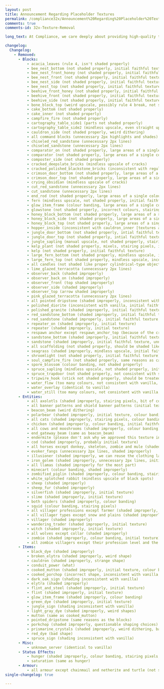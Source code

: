 ```yaml
---
layout: post
title: Announcement Regarding Placeholder Textures
permalink: /compliance32x/Announcement%20Regarding%20Placeholder%20Textures
comments: true
comments-id: 32x-Texture-Removal

long_text: At Compliance, we care deeply about providing high-quality textures for Minecraft via our resource pack. Because of this, we have built a complicated voting system and strongly curated submission process to ensure that all textures added to Compliance are up to our standards. But none of this was without its flaws, and everything had to undergo a long period of iteration and feedback to reach the state where it is now.<br>Compliance started out as a temporary project, intended to replace Faithful as soon as possible. All textures in the first alpha were compiled with this in mind – some had already been made specifically for Compliance by our contributors, but the vast majority was picked up and retrieved from Faithful's only-textures channel, from artists that have joined the Compliance team since. These textures were given little to no art direction – not that it was clear what Compliance was supposed to look like back then in the first place. Most of the textures were hastily labelled as "placeholders" (even though nobody knew for sure which exact ones that included) and have lingered in the resource pack since, even after Compliance's art direction was formulated more clearly and after it became clear that it's not going to replace Faithful any time soon.<br>At the time of this announcement being posted, we will have released the rewritten Texture Guidelines for Compliance 32x. They took over a month to complete, span 22 pages and went through large amounts of edits and improvements before being finalised. This is why we have decided to enforce them retroactively, meaning that they apply to ALL textures, not just the ones added after the guidelines were published.<br>That leaves us with a whole bunch of textures that no longer comply with our texture guidelines. To increase awareness and hopefully boost artist productivity, we see it as fit to entirely remove these textures from all future versions of the pack, instead of just having them in some obscure list that nobody knows about.<br>You might say that this change is very radical. And you would be right. But we, as a team, have agreed unanimously that this measure is vital for Compliance's continued existence and quality. Yes, we know this is going to set the pack's progress back a lot, and we really can't do anything about that. But we believe in our contributors and artists, and trust that they will be motivated to fill all the gaps back in again. After all, there's no rush. We'll get there in the end!<br><br>NOTE FOR ARTISTS&#58; A lot of the removed textures are breaking the guidelines just barely, and can be simply be edited so they can be included in Compliance again. We recommend checking if editing is possible first, before starting any work.<br><br>If you are interested in the specific textures that we have decided are no longer fit for Compliance, as well as reasons why they're not, please read below.

changelog:
  Changelog:
    - Removed:
      - Blocks:
          - acacia_leaves (rule 4, isn't shaded properly)
          - bee_nest_bottom (not shaded properly, initial faithful texture)
          - bee_nest_front_honey (not shaded properly, initial faithful texture)
          - bee_nest_front (not shaded properly, initial faithful texture)
          - bee_nest_side (not shaded properly, initial faithful texture)
          - bee_nest_top (not shaded properly, initial faithful texture)
          - beehive_front_honey (not shaded properly, initial faithful texture)
          - beehive_front (not shaded properly, initial faithful texture, inconsistent with beehive_front_honey as per rule 10)
          - beehive_side (not shaded properly, initial faithful texture)
          - bone_block_top (weird upscale, possibly rule 4 break, not shaded properly)
          - cake_bottom (not shaded properly)
          - cake_inner (not shaded properly)
          - campfire_fire (not shaded properly)
          - cartography_table_side1 (parts not shaded properly)
          - cartography_table_side2 (mindless upscale, even straight up wrong in places)
          - cauldron_side (not shaded properly, weird dithering)
          - all command blocks (unnecessary 2px highlights and shades)
          - chiseled_red_sandstone (unnecessary 2px lines)
          - chiseled_sandstone (unnecessary 2px lines)
          - comparator_on (not shaded properly, large areas of a single colour)
          - comparator (not shaded properly, large areas of a single colour)
          - composter_side (not shaded properly)
          - cracked_deepslate_bricks (mindless upscale of cracks)
          - cracked_polished_blackstone_bricks (inconsistent with regular polished blackstone bricks, rule 10)
          - crimson_door_bottom (not shaded properly, large areas of a single colour)
          - crimson_door_top (not shaded properly, large areas of a single colour)
          - crying_obsidian (mindless upscale of cracks)
          - cut_red_sandstone (unnecessary 2px lines)
          - cut_sandstone (unnecessary 2px lines)
          - end_rod (not shaded properly, large areas of a single colour, mixels)
          - fern (mindless upscale, not shaded properly, initial faithful texture, inaccurate to vanilla in places)
          - glow_item_frame (colour banding, large areas of a single colour, not shaded properly)
          - glowstone (not shaded properly, incorrect colours, stairing pixels, initial faithful texture)
          - honey_block_bottom (not shaded properly, large areas of a single colour, initial faithful texture)
          - honey_block_side (not shaded properly, large areas of a single colour, initial faithful texture)
          - honey_block_top (not shaded properly, large areas of a single colour, initial faithful texture)
          - hopper_inside (inconsistent with cauldron_inner [textures are identical in vanilla])
          - jungle_door_bottom (not shaded properly, intial faithful texture)
          - jungle_door_top (not shaded properly, intial faithful texture)
          - jungle_sapling (manual upscale, not shaded properly, stairing pixels, initial faithful texture)
          - kelp_plant (not shaded properly, mixels, stairing pixels, initial faithful texture)
          - kelp (not shaded properly, initial faithful texture)
          - large_fern_bottom (not shaded properly, mindless upscale, incorrect colours, initial faithful texture)
          - large_fern_top (not shaded properly, mindless upscale, incorrect colours, initial faithful texture)
          - all candles (not shaded like proper cylindrical-type objects)
          - lime_glazed_terracotta (unnecessary 2px lines)
          - observer_back (shaded improperly)
          - observer_back_on (shaded improperly)
          - observer_front (top shaded improperly)
          - observer_side (shaded improperly)
          - observer_top (arrow shaded improperly)
          - pink_glazed_terracotta (unnecessary 2px lines)
          - all pointed dripstone (shaded improperly, inconsistent with dripstone block)
          - polished_diorite (inconsistent with vanilla, initial faithful texture)
          - polished_granite (shaded improperly, initial faithful texture)
          - red_sandstone_bottom (shaded improperly, initial faithful texture, unnecessary 2px lines at the top)
          - red_sandstone (shaded improperly, initial faithful texture, unnecessary 2px lines at the top)
          - repeater_on (shaded improperly, initial texture)
          - repeater (shaded improperly, initial texture)
          - respawn anchor except respawn_anchor_top (because of the crying obsidian parts, will be re-added once a good crying obsidian texture is made)
          - sandstone_bottom (shaded improperly, initial faithful texture, unnecessary 2px lines at the top)
          - sandstone (shaded improperly, initial faithful texture, unnecessary 2px lines at the top)
          - all scaffolding (not shaded properly, should be shaded like other cylindrical-type objects and employ linear dithering)
          - seagrass (shaded improperly, mindless upscale, initial faithful texture)
          - shroomlight (not shaded properly, initial faithful texture)
          - soul_campfire_fire (not shaded properly, same reasons as campfire_fire)
          - spore_blossom (colour banding, not shaded properly)
          - spruce_sapling (mindless upscale, not shaded properly, initial faithful texture)
          - spruce_trapdoor (not shaded properly, not consistent with spruce_door, initial faithful texture)
          - tripwire_hook (stick not shaded properly, should be treated as a cylindrical-type object)
          - water_flow (too many colours, not consistent with vanilla, too blurry, initial faithful texture)
          - water_overlay (identical to vanilla)
          - water_still (too many colours, not consistent with vanilla, too blurry, initial faithful texture)
      - Entities:
          - all axolotls (shaded improperly, stairing pixels, bit of colour banding)
          - all banner patterns and shield banner patterns (initial textures, weird antialiasing)
          - beacon_beam (weird dithering)
          - polarbear (shaded improperly, initial texture, colour banding)
          - all cats (shaded improperly, stairing pixels, colour banding, initial texture, probably incorrect colours)
          - chicken (shaded improperly, colour banding, initial faithful texture)
          - all cows and mooshrooms (shaded improperly, colour banding)
          - end_gateway_beam (same as beacon_beam)
          - endermite (please don't ask why we approved this texture in the first place)
          - cod (shaded improperly, probably initial texture)
          - all horses except donkey, skeleton, zombie and mule (shaded improperly, colour banding)
          - evoker_fangs (unnecessary 2px lines, shaded improperly)
          - illusioner (shaded improperly, we can reuse the clothing later though)
          - iron_golem (shaded improperly, unnecessary 2px lines, initial faithful texture)
          - all llamas (shaded improperly for the most part)
          - minecart (colour banding, shaded improperly)
          - zombified_piglin (shaded improperly, colour banding, stairing pixels)
          - white_splotched rabbit (mindless upscale of black spots)
          - sheep (shaded improperly)
          - sheep_fur (shaded improperly)
          - silverfish (shaded improperly, initial texture)
          - slime (shaded improperly, initial texture)
          - both spiders (shaded improperly, colour banding)
          - squid (colour banding, stairing pixels)
          - all villager professions except farmer (shaded improperly, colour banding)
          - all villager types except snow and plains (shaded improperly, colour banding)
          - villager (shaded improperly)
          - wandering_trader (shaded improperly, initial texture)
          - witch (shaded improperly, initial texture)
          - all wolves except collar (shaded improperly)
          - zombie (shaded improperly, colour banding, initial texture)
          - all zombie villagers except their profession level and the farmer profession (shaded improperly, colour banding)
      - Items:
          - black_dye (shaded improperly)
          - broken_elytra (shaded improperly, weird shape)
          - cauldron (shaded improperly, strange shape)
          - conduit_power (what)
          - cooked_mutton (shaded improperly, initial texture, colour banding)
          - cooked_porchop (incorrect shape, inconsistent with vanilla, initial texture)
          - dark_oak_sign (shading inconsistent with vanilla)
          - elytra (shaded improperly)
          - flint_and_steel (shaded improperly, initial texture)
          - flint (shaded improperly, initial texture)
          - glow_item_frame (shaded improperly, colour banding)
          - green_dye (shaded improperly, initial texture)
          - jungle_sign (shading inconsistent with vanilla)
          - light_gray_dye (shaded improperly, weird shapes)
          - mutton (same as cooked_mutton)
          - pointed_dripstone (same reasons as the blocks)
          - porkchop (shaded improperly, questionable shaping choices)
          - prismarine_crystals (shaded improperly, weird dithering, bad shape)
          - red_dye (bad shape)
          - spruce_sign (shading inconsistent with vanilla)
      - Misc:
          - unknown_server (identical to vanilla)
      - Status Effects:
          - hunger (shaded improperly, colour banding, stairing pixels, initial texture)
          - saturation (same as hunger)
      - Armour:
          - all armour except chainmail and netherite and turtle (not shaded properly)
single-changelog: true

---
```

